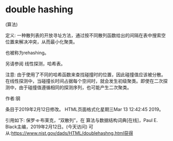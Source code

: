 # double hashing


(算法)



定义:
一种散列表的开放寻址方法，通过按不同散列函数给出的间隔在表中搜索空位置来解决冲突，从而最小化聚类。



也被称为rehashing。



另请参阅
线性探测，哈希表。



注意:
由于使用了不同的哈希函数来查找碰撞时的位置，因此碰撞值应该被分散。在线性探测中，当碰撞长时间占据每个空间时，就会发生初级聚类。即使在二次探测中，由于碰撞值遵循相同的探测序列，也可能产生二次聚类。


作者:钢







条目于2019年2月12日修改。
HTML页面格式化星期三Mar 13 12:42:45 2019。



引用如下:
保罗·e·布莱克，“双散列”，在
算法与数据结构词典[在线]，Paul E. Black主编，2019年2月12日。(今天访问)
可从:https://www.nist.gov/dads/HTML/doublehashng.html获得